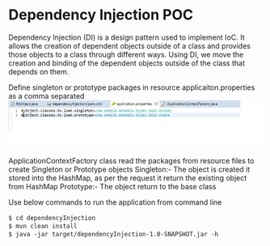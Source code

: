 # Dependency Injection POC

Dependency Injection (DI) is a design pattern used to implement IoC. It allows the creation of dependent objects outside of a class and provides those objects to a class through different ways. Using DI, we move the creation and binding of the dependent objects outside of the class that depends on them.

Define singleton or prototype packages in resource applicaiton.properties as a comma separated
![Application Properties](application-properties.png)

ApplicationContextFactory class read the packages from resource files to create Singleton or Prototype objects
Singleton:- The object is created it stored into the HashMap, as per the request it return the existing object from HashMap
Prototype:- The object return to the base class

Use below commands to run the application from command line
```
$ cd dependencyInjection
$ mvn clean install
$ java -jar target/dependencyInjection-1.0-SNAPSHOT.jar -h
```
